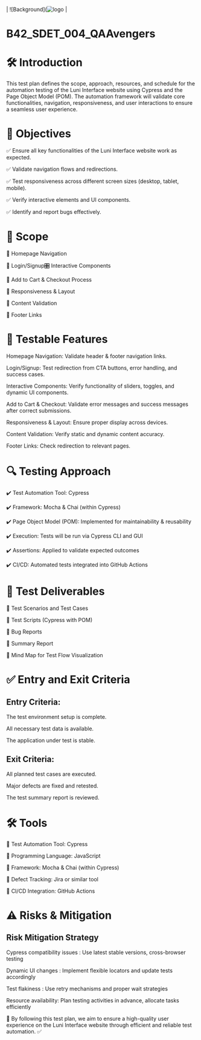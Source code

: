 | ![Background](![logo](https://github.com/user-attachments/assets/c11cdbd2-cffa-4371-ac9f-419a71826e31) |

# B42_SDET_004_QAAvengers

# 🛠️ Introduction

This test plan defines the scope, approach, resources, and schedule for the automation testing of the Luni Interface website using Cypress and the Page Object Model (POM). The automation framework will validate core functionalities, navigation, responsiveness, and user interactions to ensure a seamless user experience.

# 🎯 Objectives

✅ Ensure all key functionalities of the Luni Interface website work as expected.

✅ Validate navigation flows and redirections.

✅ Test responsiveness across different screen sizes (desktop, tablet, mobile).

✅ Verify interactive elements and UI components.

✅ Identify and report bugs effectively.


# 📌 Scope

🚀 Homepage Navigation

🔐 Login/Signup🎛 Interactive Components

🛒 Add to Cart & Checkout Process

📱 Responsiveness & Layout

📝 Content Validation

🔗 Footer Links


# 📝 Testable Features

Homepage Navigation: Validate header & footer navigation links.


Login/Signup: Test redirection from CTA buttons, error handling, and success cases.


Interactive Components: Verify functionality of sliders, toggles, and dynamic UI components.


Add to Cart & Checkout: Validate error messages and success messages after correct submissions.


Responsiveness & Layout: Ensure proper display across devices.


Content Validation: Verify static and dynamic content accuracy.


Footer Links: Check redirection to relevant pages.



# 🔍 Testing Approach

✔️ Test Automation Tool: Cypress

✔️ Framework: Mocha & Chai (within Cypress)

✔️ Page Object Model (POM): Implemented for maintainability & reusability

✔️ Execution: Tests will be run via Cypress CLI and GUI

✔️ Assertions: Applied to validate expected outcomes

✔️ CI/CD: Automated tests integrated into GitHub Actions


# 📑 Test Deliverables

📌 Test Scenarios and Test Cases

📌 Test Scripts (Cypress with POM)

📌 Bug Reports

📌 Summary Report

📌 Mind Map for Test Flow Visualization


# ✅ Entry and Exit Criteria

## Entry Criteria:

The test environment setup is complete.

All necessary test data is available.

The application under test is stable.

## Exit Criteria:

All planned test cases are executed.

Major defects are fixed and retested.

The test summary report is reviewed.

# 🛠️ Tools

🔹 Test Automation Tool: Cypress

🔹 Programming Language: JavaScript

🔹 Framework: Mocha & Chai (within Cypress)

🔹 Defect Tracking: Jira or similar tool

🔹 CI/CD Integration: GitHub Actions

# ⚠️ Risks & Mitigation


## Risk                                              Mitigation Strategy

Cypress compatibility issues :         Use latest stable versions, cross-browser testing

Dynamic UI changes :                   Implement flexible locators and update tests accordingly

Test flakiness :                       Use retry mechanisms and proper wait strategies

Resource availability:                 Plan testing activities in advance, allocate tasks efficiently



🚀 By following this test plan, we aim to ensure a high-quality user experience on the Luni Interface website through efficient and reliable test automation. ✅

